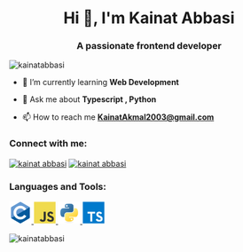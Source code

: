 <h1 align="center">Hi 👋, I'm Kainat Abbasi</h1>
<h3 align="center">A passionate frontend developer</h3>

<p align="left"> <img src="https://komarev.com/ghpvc/?username=kainatabbasi&label=Profile%20views&color=0e75b6&style=flat" alt="kainatabbasi" /> </p>

- 🌱 I’m currently learning **Web Development**

- 💬 Ask me about **Typescript , Python**

- 📫 How to reach me **KainatAkmal2003@gmail.com**

<h3 align="left">Connect with me:</h3>
<p align="left">
<a href="https://linkedin.com/in/kainat abbasi" target="blank"><img align="center" src="https://raw.githubusercontent.com/rahuldkjain/github-profile-readme-generator/master/src/images/icons/Social/linked-in-alt.svg" alt="kainat abbasi" height="30" width="40" /></a>
<a href="https://fb.com/kainat abbasi" target="blank"><img align="center" src="https://raw.githubusercontent.com/rahuldkjain/github-profile-readme-generator/master/src/images/icons/Social/facebook.svg" alt="kainat abbasi" height="30" width="40" /></a>
</p>

<h3 align="left">Languages and Tools:</h3>
<p align="left"> <a href="https://www.cprogramming.com/" target="_blank" rel="noreferrer"> <img src="https://raw.githubusercontent.com/devicons/devicon/master/icons/c/c-original.svg" alt="c" width="40" height="40"/> </a> <a href="https://developer.mozilla.org/en-US/docs/Web/JavaScript" target="_blank" rel="noreferrer"> <img src="https://raw.githubusercontent.com/devicons/devicon/master/icons/javascript/javascript-original.svg" alt="javascript" width="40" height="40"/> </a> <a href="https://www.python.org" target="_blank" rel="noreferrer"> <img src="https://raw.githubusercontent.com/devicons/devicon/master/icons/python/python-original.svg" alt="python" width="40" height="40"/> </a> <a href="https://www.typescriptlang.org/" target="_blank" rel="noreferrer"> <img src="https://raw.githubusercontent.com/devicons/devicon/master/icons/typescript/typescript-original.svg" alt="typescript" width="40" height="40"/> </a> </p>

<p><img align="center" src="https://github-readme-stats.vercel.app/api/top-langs?username=kainatabbasi&show_icons=true&locale=en&layout=compact" alt="kainatabbasi" /></p>
